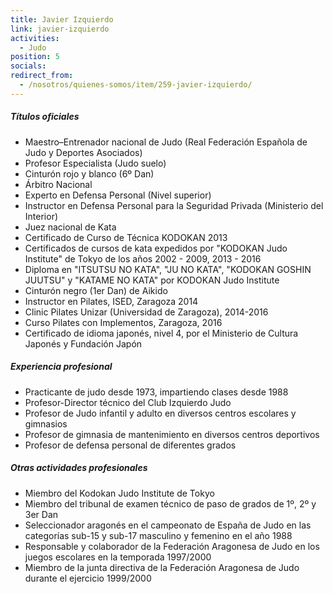```yaml
---
title: Javier Izquierdo
link: javier-izquierdo
activities:
  - Judo
position: 5
socials:
redirect_from:
  - /nosotros/quienes-somos/item/259-javier-izquierdo/
---
```

<h5>Títulos oficiales</h5>
<ul>
  <li>Maestro–Entrenador nacional de Judo (Real Federación Española de Judo y Deportes Asociados)</li>
  <li>Profesor Especialista (Judo suelo)</li>
  <li>Cinturón rojo y blanco (6º Dan)</li>
  <li>Árbitro Nacional</li>
  <li>Experto en Defensa Personal (Nivel superior)</li>
  <li>Instructor en Defensa Personal para la Seguridad Privada (Ministerio del Interior)</li>
  <li>Juez nacional de Kata</li>
  <li>Certificado de Curso de Técnica KODOKAN 2013</li>
  <li>Certificados de cursos de kata expedidos por "KODOKAN Judo Institute" de Tokyo de los años 2002 - 2009, 2013 - 2016</li>
  <li>Diploma en "ITSUTSU NO KATA", "JU NO KATA", "KODOKAN GOSHIN JUUTSU" y "KATAME NO KATA" por KODOKAN Judo Institute</li>
  <li>Cinturón negro (1er Dan) de Aikido</li>
  <li>Instructor en Pilates, ISED, Zaragoza 2014</li>
  <li>Clinic Pilates Unizar (Universidad de Zaragoza), 2014-2016</li>
  <li>Curso Pilates con Implementos, Zaragoza, 2016</li>
  <li>Certificado de idioma japonés, nivel 4, por el Ministerio de Cultura Japonés y Fundación Japón</li>
</ul>

<h5>Experiencia profesional</h5>
<ul>
  <li>Practicante de judo desde 1973, impartiendo clases desde 1988</li>
  <li>Profesor-Director técnico del Club Izquierdo Judo</li>
  <li>Profesor de Judo infantil y adulto en diversos centros escolares y gimnasios</li>
  <li>Profesor de gimnasia de mantenimiento en diversos centros deportivos</li>
  <li>Profesor de defensa personal de diferentes grados</li>
</ul>

<h5>Otras actividades profesionales</h5>
<ul>
  <li>Miembro del Kodokan Judo Institute de Tokyo</li>
  <li>Miembro del tribunal de examen técnico de paso de grados de 1º, 2º y 3er Dan</li>
  <li>Seleccionador aragonés en el campeonato de España de Judo en las categorías sub-15 y sub-17 masculino y femenino en el año 1988</li>
  <li>Responsable y colaborador de la Federación Aragonesa de Judo en los juegos escolares en la temporada 1997/2000</li>
  <li>Miembro de la junta directiva de la Federación Aragonesa de Judo durante el ejercicio 1999/2000</li>
</ul>
